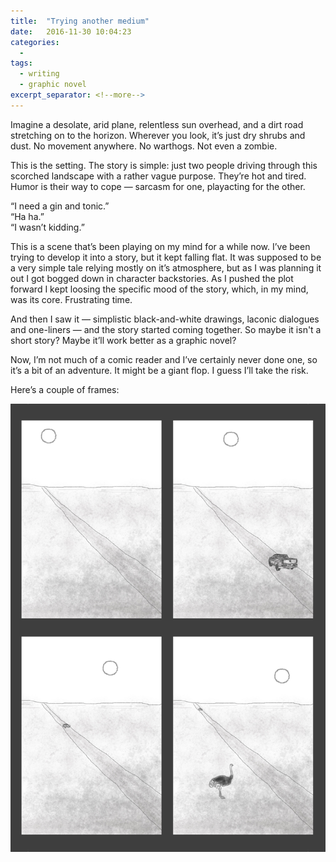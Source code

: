 ```yaml
---
title:  "Trying another medium"
date:   2016-11-30 10:04:23
categories:
  -
tags:
  - writing
  - graphic novel
excerpt_separator: <!--more-->
---
```

Imagine a desolate, arid plane, relentless sun overhead, and a dirt road stretching on to the horizon. Wherever you look, it’s just dry shrubs and dust. No movement anywhere. No warthogs. Not even a zombie.<!--more-->

This is the setting. The story is simple: just two people driving through this scorched landscape with a rather vague purpose. They’re hot and tired. Humor is their way to cope — sarcasm for one, playacting for the other.

“I need a gin and tonic.”<br/>
“Ha ha.”<br/>
“I wasn’t kidding.”

This is a scene that’s been playing on my mind for a while now. I’ve been trying to develop it into a story, but it kept falling flat. It was supposed to be a very simple tale relying mostly on it’s atmosphere, but as I was planning it out I got bogged down in character backstories. As I pushed the plot forward I kept loosing the specific mood of the story, which, in my mind, was its core. Frustrating time.

And then I saw it — simplistic black-and-white drawings, laconic dialogues and one-liners — and the story started coming together. So maybe it isn't a short story? Maybe it’ll work better as a graphic novel?

Now, I’m not much of a comic reader and I’ve certainly never done one, so it’s a bit of an adventure. It might be a giant flop. I guess I’ll take the risk.

Here’s a couple of frames:

<img alt="Comic" src="/images/inpost/CAall.jpeg">
